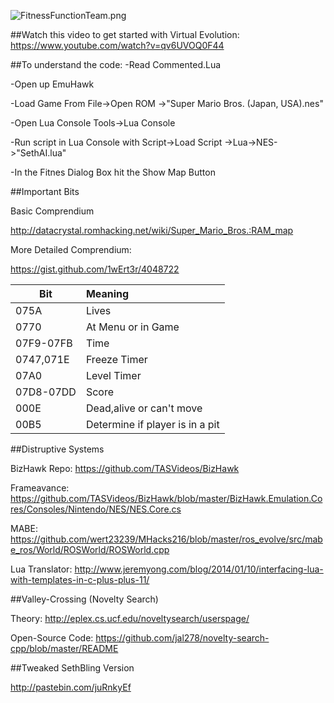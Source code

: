 
![FitnessFunctionTeam.png](FitnessFunctionTeam.png?raw=true "Optional Title")



##Watch this video to get started with Virtual Evolution:
https://www.youtube.com/watch?v=qv6UVOQ0F44

##To understand the code:
-Read Commented.Lua

-Open up EmuHawk

-Load Game From File->Open ROM         ->"Super Mario Bros. (Japan, USA).nes"

-Open Lua Console Tools->Lua Console

-Run script in Lua Console with Script->Load Script   ->Lua->NES->"SethAI.lua"

-In the Fitnes Dialog Box hit the Show Map Button


##Important Bits

Basic Comprendium

http://datacrystal.romhacking.net/wiki/Super_Mario_Bros.:RAM_map

More Detailed Comprendium:

https://gist.github.com/1wErt3r/4048722

| Bit           | Meaning          | 
| ------------- |:-----------------| 
| 075A          |Lives             |
| 0770          |At Menu or in Game|
|07F9-07FB      |Time              | 
|0747,071E      |Freeze Timer      |  
|07A0           |Level Timer       |
|07D8-07DD      |Score             |
|000E           |Dead,alive or can't move        |
|00B5           |Determine if player is in a pit|
##Distruptive Systems

BizHawk Repo:
https://github.com/TASVideos/BizHawk

Frameavance:
https://github.com/TASVideos/BizHawk/blob/master/BizHawk.Emulation.Cores/Consoles/Nintendo/NES/NES.Core.cs

MABE:
https://github.com/wert23239/MHacks216/blob/master/ros_evolve/src/mabe_ros/World/ROSWorld/ROSWorld.cpp

Lua Translator:
http://www.jeremyong.com/blog/2014/01/10/interfacing-lua-with-templates-in-c-plus-plus-11/

##Valley-Crossing (Novelty Search)

Theory:
http://eplex.cs.ucf.edu/noveltysearch/userspage/

Open-Source Code:
https://github.com/jal278/novelty-search-cpp/blob/master/README


##Tweaked SethBling Version

http://pastebin.com/juRnkyEf
